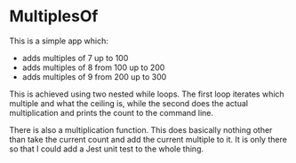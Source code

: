 # MultiplesOf

This is a simple app which:
* adds multiples of 7 up to 100
* adds multiples of 8 from 100 up to 200
* adds multiples of 9 from 200 up to 300

This is achieved using two nested while loops. The first loop iterates which multiple and what the ceiling is, while the second does the actual multiplication and prints the count to the command line.

There is also a multiplication function. This does basically nothing other than take the current count and add the current multiple to it. It is only there so that I could add a Jest unit test to the whole thing.
